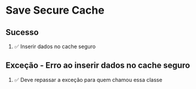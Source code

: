 # Save Secure Cache

## Sucesso
1. ✅ Inserir dados no cache seguro

## Exceção - Erro ao inserir dados no cache seguro
1. ✅ Deve repassar a exceção para quem chamou essa classe